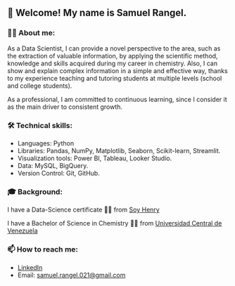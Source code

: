 ## 👋 Welcome! My name is Samuel Rangel.

### 🙋‍♂️ About me:
As a Data Scientist, I can provide a novel perspective to the area, such as the extraction of valuable information, by applying the scientific method, knowledge and skills acquired during my career in chemistry. Also, I can show and explain complex information in a simple and effective way, thanks to my experience teaching and tutoring students at multiple levels (school and college students).

As a professional, I am committed to continuous learning, since I consider it as the main driver to consistent growth.

### 🛠 Technical skills:
* Languages: Python
* Libraries: Pandas, NumPy, Matplotlib, Seaborn, Scikit-learn, Streamlit.
* Visualization tools: Power BI, Tableau, Looker Studio.
* Data: MySQL, BigQuery.
* Version Control: Git, GitHub.

### 🎓 Background:
I have a Data-Science certificate 👨‍💻 from [Soy Henry](https://www.soyhenry.com)

I have a Bachelor of Science in Chemistry 👨‍🔬 from [Universidad Central de Venezuela](http://www.ucv.ve)

### 📫 How to reach me:
* [LinkedIn](https://www.linkedin.com/in/samuel-antonio-rangel-sar021/)
* Email: samuel.rangel.021@gmail.com
